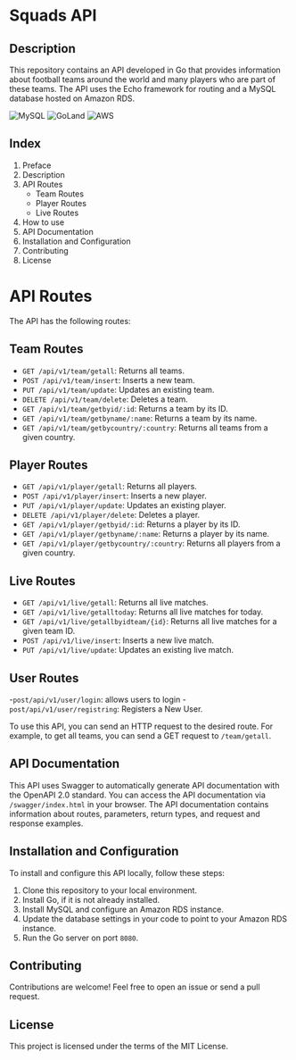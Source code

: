 # Squads API

## Description

This repository contains an API developed in Go that provides information about football teams around the world and many players who are part of these teams. The API uses the Echo framework for routing and a MySQL database hosted on Amazon RDS.

![MySQL](https://img.shields.io/badge/mysql-%2300f.svg?style=for-the-badge&logo=mysql&logoColor=white)
![GoLand](https://img.shields.io/badge/GoLand-0f0f0f?&style=for-the-badge&logo=goland&logoColor=white)
![AWS](https://img.shields.io/badge/AWS-%23FF9900.svg?style=for-the-badge&logo=amazon-aws&logoColor=white)

## Index

1. Preface
2. Description
3. API Routes
   - Team Routes
   - Player Routes
   - Live Routes
4. How to use
5. API Documentation
6. Installation and Configuration
7. Contributing
8. License

# API Routes

The API has the following routes:

## Team Routes

- `GET /api/v1/team/getall`: Returns all teams.
- `POST /api/v1/team/insert`: Inserts a new team.
- `PUT /api/v1/team/update`: Updates an existing team.
- `DELETE /api/v1/team/delete`: Deletes a team.
- `GET /api/v1/team/getbyid/:id`: Returns a team by its ID.
- `GET /api/v1/team/getbyname/:name`: Returns a team by its name.
- `GET /api/v1/team/getbycountry/:country`: Returns all teams from a given country.

## Player Routes

- `GET /api/v1/player/getall`: Returns all players.
- `POST /api/v1/player/insert`: Inserts a new player.
- `PUT /api/v1/player/update`: Updates an existing player.
- `DELETE /api/v1/player/delete`: Deletes a player.
- `GET /api/v1/player/getbyid/:id`: Returns a player by its ID.
- `GET /api/v1/player/getbyname/:name`: Returns a player by its name.
- `GET /api/v1/player/getbycountry/:country`: Returns all players from a given country.

## Live Routes

- `GET /api/v1/live/getall`: Returns all live matches.
- `GET /api/v1/live/getalltoday`: Returns all live matches for today.
- `GET /api/v1/live/getallbyidteam/{id}`: Returns all live matches for a given team ID.
- `POST /api/v1/live/insert`: Inserts a new live match.
- `PUT /api/v1/live/update`: Updates an existing live match.

## User Routes
-`post/api/v1/user/login`: allows users to login
-`post/api/v1/user/registring`: Registers a New User.

To use this API, you can send an HTTP request to the desired route. For example, to get all teams, you can send a GET request to `/team/getall`.

## API Documentation

This API uses Swagger to automatically generate API documentation with the OpenAPI 2.0 standard. You can access the API documentation via `/swagger/index.html` in your browser. The API documentation contains information about routes, parameters, return types, and request and response examples.

## Installation and Configuration

To install and configure this API locally, follow these steps:

1. Clone this repository to your local environment.
2. Install Go, if it is not already installed.
3. Install MySQL and configure an Amazon RDS instance.
4. Update the database settings in your code to point to your Amazon RDS instance.
5. Run the Go server on port `8080`.

## Contributing

Contributions are welcome! Feel free to open an issue or send a pull request.

## License

This project is licensed under the terms of the MIT License.
